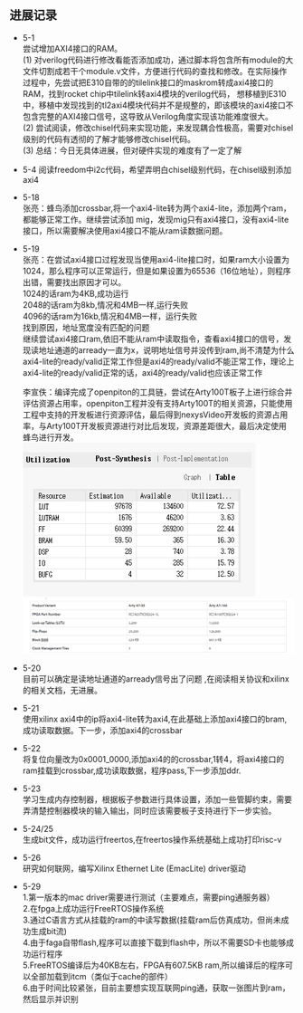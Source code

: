 ## 进展记录  
- 5-1  
  尝试增加AXI4接口的RAM。  
  (1) 对verilog代码进行修改看能否添加成功，通过脚本将包含所有module的大文件切割成若干个module.v文件，方便进行代码的查找和修改。在实际操作过程中，先尝试把E310自带的的tilelink接口的maskrom转成axi4接口的RAM，找到rocket chip中tilelink转axi4模块的verilog代码， 想移植到E310中，移植中发现找到的tl2axi4模块代码并不是规整的，即该模块的axi4接口不包含完整的AXI4接口信号，这导致从Verilog角度实现该功能难度很大。  
  (2) 尝试阅读，修改chisel代码来实现功能，来发现耦合性极高，需要对chisel级别的代码有透彻的了解才能够修改chisel代码。  
  (3) 总结：今日无具体进展，但对硬件实现的难度有了一定了解
  
- 5-4
  阅读freedom中i2c代码，希望弄明白chisel级别代码，在chisel级别添加axi4

- 5-18  
  张亮：蜂鸟添加crossbar,将一个axi4-lite转为两个axi4-lite，添加两个ram，都能够正常工作。继续尝试添加  mig，发现mig只有axi4接口，没有axi4-lite接口，所以需要解决使用axi4接口不能从ram读数据问题。 
  
- 5-19  
  张亮：在尝试axi4接口过程发现当使用axi4-lite接口时，如果ram大小设置为1024，那么程序可以正常运行，但是如果设置为65536（16位地址），则程序出错，需要找出原因才可以。  
  1024的话ram为4KB,成功运行  
  2048的话ram为8kb,情况和4MB一样,运行失败  
  4096的话ram为16kb,情况和4MB一样，运行失败  
  找到原因，地址宽度没有匹配的问题  
  继续尝试axi4接口ram,依旧不能从ram中读取指令，查看axi4接口的信号，发现读地址通道的arready一直为x，说明地址信号并没传到ram,尚不清楚为什么axi4-lite的ready/valid正常工作但是axi4的ready/valid不能正常工作，理论上axi4-lite的ready/valid正常的话，axi4的ready/valid也应该正常工作  
  
  李宣佚：编译完成了openpiton的工具链，尝试在Arty100T板子上进行综合并评估资源占用率，openpiton工程并没有支持Arty100T的相关资源，只能使用工程中支持的开发板进行资源评估，最后得到nexysVideo开发板的资源占用率，与Arty100T开发板资源进行对比后发现，资源差距很大，最后决定使用蜂鸟进行开发。
  ![openpiton在nexysVideo上资源占用情况](figures/资源占用评估.png)
  ![openpiton在nexysVideo上资源占用情况](figures/Arty开发板资源.png)
  
- 5-20  
  目前可以确定是读地址通道的arready信号出了问题 ,在阅读相关协议和xilinx的相关文档，无进展。
- 5-21  
  使用xilinx axi4中的ip将axi4-lite转为axi4,在此基础上添加axi4接口的bram,成功读取数据。下一步，添加axi4的crossbar  
- 5-22  
  将复位向量改为0x0001_0000,添加axi4的的crossbar,1转4，将axi4接口的ram挂载到crossbar,成功读取数据，程序pass,下一步添加ddr.  
- 5-23  
  学习生成内存控制器，根据板子参数进行具体设置，添加一些管脚约束，需要弄清楚控制器模块的输入输出，同时应该需要板子支持进行下一步实验。
- 5-24/25  
  生成bit文件，成功运行freertos,在freertos操作系统基础上成功打印risc-v  
- 5-26  
  研究如何联网，编写Xilinx Ethernet Lite (EmacLite) driver驱动
- 5-29  
  1.第一版本的mac driver需要进行测试（主要难点，需要ping通服务器）  
  2.在fpga上成功运行FreeRTOS操作系统  
  3.通过C语言方式从挂载的ram的中读写数据(挂载ram后仿真成功，但尚未成功生成bit流)  
  4.由于faga自带flash,程序可以直接下载到flash中，所以不需要SD卡也能够成功运行程序  
  5.FreeRTOS编译后为40KB左右，FPGA有607.5KB ram,所以编译后的程序可以全部加载到itcm（类似于cache的部件）  
  6.由于时间比较紧张，目前主要想实现互联网ping通，获取一张图片到ram，然后显示并识别  
